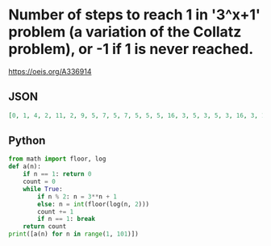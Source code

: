 # Number of steps to reach 1 in '3^x\+1' problem \(a variation of the Collatz problem\), or \-1 if 1 is never reached\.
https://oeis.org/A336914
## JSON
```JSON
[0, 1, 4, 2, 11, 2, 9, 5, 7, 5, 7, 5, 5, 5, 16, 3, 5, 3, 5, 3, 16, 3, 14, 3, 9, 3, 14, 3, 9, 3, 9, 12, 14, 12, 22, 12, 14, 12, 7, 12, 5, 12, 5, 12, 7, 12, 5, 12, 7, 12, 5, 12, 5, 12, 20, 12, 5, 12, 16, 12, 5, 12, 14, 3, 12, 3, 5, 3, 14, 3, 5, 3, 14, 3, 5, 3, 5]
```
## Python
```Python
from math import floor, log
def a(n):
    if n == 1: return 0
    count = 0
    while True:
        if n % 2: n = 3**n + 1
        else: n = int(floor(log(n, 2)))
        count += 1
        if n == 1: break
    return count
print([a(n) for n in range(1, 101)])
```
